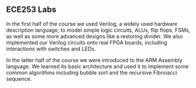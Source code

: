 ## ECE253 Labs
In the first half of the course we used Verilog, a widely used hardware description language, to model simple logic circuits, ALUs, flip flops, FSMs, as well as some more advanced designs like a restoring divider. We also implemented our Verilog circuits onto real FPGA boards, including interactions with switches and LEDs.

In the latter half of the course we were introduced to the ARM Assembly language. We learned its basic architecture and used it to implement some common algorithms including bubble sort and the recursive Fibnoacci sequence.